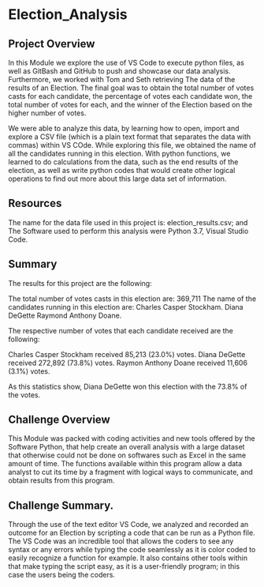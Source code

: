 # Election_Analysis

## Project Overview

In this Module we explore the use of VS Code to execute python files, as well as GitBash and GitHub to push and showcase our data analysis. Furthermore, we worked with Tom and Seth retrieving The data of the results of an Election. The final goal was to obtain the total number of votes casts for each candidate, the percentage of votes each candidate won, the total number of votes for each, and the winner of the Election based on the higher number of votes.

We were able to analyze this data, by learning how to open, import and explore a CSV file (which is a plain text format that separates the data with commas) within  VS COde. While exploring this file, we obtained the name of all the candidates running in this election. With python functions, we learned to do calculations from the data, such as the end results of the election, as well as write python codes that would create other logical operations to find out more about this large data set of information. 

## Resources

The name for the data file used in this project is: election_results.csv; and
The Software used to perform this analysis were Python 3.7, Visual Studio Code.

## Summary

The results for this project are the following:

The total number of votes casts in this election are: 369,711
The name of the candidates running in this election are:
  Charles Casper Stockham.
  Diana DeGette
  Raymond Anthony Doane.
 
The respective number of votes that each candidate received are the following:

Charles Casper Stockham received 85,213 (23.0%) votes.
Diana DeGette received 272,892 (73.8%) votes.
Raymon Anthony Doane received 11,606 (3.1%) votes.

As this statistics show, Diana DeGette won this election with the 73.8% of the votes.

## Challenge Overview

This Module was packed with coding activities and new tools offered by the Software Python, that help create an overall analysis with a large dataset that otherwise could not be done on softwares such as Excel in the same amount of time. The functions available within this program allow a data analyst to cut its time by a fragment with logical ways to communicate, and obtain results from this program. 

## Challenge Summary.

Through the use of the text editor VS Code, we analyzed and recorded an outcome for an Election by scripting a code that can be run as a Python file. The VS Code was an incredible tool that allows the coders to see any syntax or any errors while typing the code seamlessly as it is color coded to easily recognize a function for example. It also contains other tools within that make typing the script easy, as it is a user-friendly program; in this case the users being the coders. 

